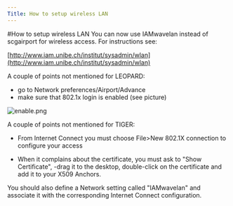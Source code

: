 ```yaml
---
Title: How to setup wireless LAN
---
```

#How to setup wireless LAN
You can now use IAMwavelan instead of scgairport for wireless access.  For instructions see:

[http://www.iam.unibe.ch/institut/sysadmin/wlan](http://www.iam.unibe.ch/institut/sysadmin/wlan)

A couple of points not mentioned for LEOPARD:


-  go to Network preferences/Airport/Advance
-  make sure that 802.1x login is enabled (see picture)

![enable.png](%assets_url%/files/00/nwqts94mhqhbtoxc3ensk4jvna30b9/enable.png)

A couple of points not mentioned for TIGER:


-  From Internet Connect you must choose File>New 802.1X connection to configure your access


-  When it complains about the certificate, you must ask to "Show Certificate", <COMMAND>-drag it to the desktop, double-click on the certificate and add it to your X509 Anchors.

You should also define a Network setting called "IAMwavelan" and associate it with the corresponding Internet Connect configuration.
